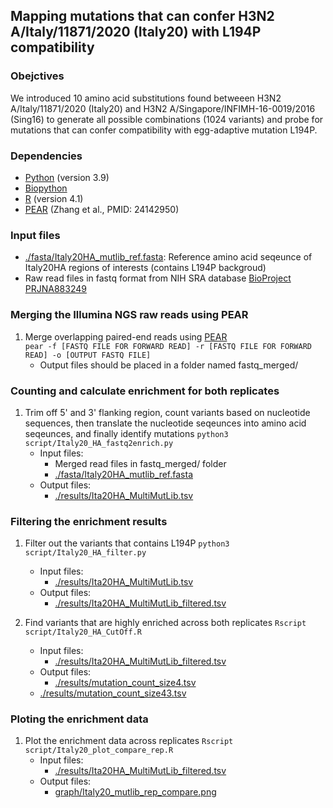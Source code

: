## Mapping mutations that can confer H3N2 A/Italy/11871/2020 (Italy20) with L194P compatibility

### Obejctives
We introduced 10 amino acid substitutions found betweeen H3N2 A/Italy/11871/2020 (Italy20) and H3N2 A/Singapore/INFIMH-16-0019/2016 (Sing16) to generate all possible combinations (1024 variants) and probe for mutations that can confer compatibility with egg-adaptive mutation L194P.

### Dependencies
* [Python](https://www.python.org/) (version 3.9)
* [Biopython](https://github.com/biopython/biopython)
* [R](https://www.r-project.org/) (version 4.1)
* [PEAR](https://github.com/tseemann/PEAR) (Zhang et al., PMID: 24142950)

### Input files
* [./fasta/Italy20HA_mutlib_ref.fasta](./fasta/Italy20HA_mutlib_ref.fasta): Reference amino acid seqeunce of Italy20HA regions of interests (contains L194P backgroud)
* Raw read files in fastq format from NIH SRA database [BioProject PRJNA883249](https://www.ncbi.nlm.nih.gov/bioproject/PRJNA883249)

### Merging the Illumina NGS raw reads using PEAR
1. Merge overlapping paired-end reads using [PEAR](https://github.com/tseemann/PEAR)   
``pear -f [FASTQ FILE FOR FORWARD READ] -r [FASTQ FILE FOR FORWARD READ] -o [OUTPUT FASTQ FILE]``   
    - Output files should be placed in a folder named fastq_merged/

### Counting and calculate enrichment for both replicates
1. Trim off 5' and 3' flanking region, count variants based on nucleotide sequences, then translate the nucleotide seqeunces into amino acid seqeunces, and finally identify mutations
``python3 script/Italy20_HA_fastq2enrich.py``   
    - Input files:
      - Merged read files in fastq_merged/ folder
      - [./fasta/Italy20HA_mutlib_ref.fasta](./fasta/Italy20HA_mutlib_ref.fasta)
    - Output files:
      - [./results/Ita20HA_MultiMutLib.tsv](/results/Ita20HA_MultiMutLib.tsv)

### Filtering the enrichment results
1. Filter out the variants that contains L194P
``python3 script/Italy20_HA_filter.py``   
    - Input files:
      - [./results/Ita20HA_MultiMutLib.tsv](/results/Ita20HA_MultiMutLib.tsv)
    - Output files:
      - [./results/Ita20HA_MultiMutLib_filtered.tsv](/results/Ita20HA_MultiMutLib_filtered.tsv)

2. Find variants that are highly enriched across both replicates
``Rscript script/Italy20_HA_CutOff.R``   
    - Input files:
      - [./results/Ita20HA_MultiMutLib_filtered.tsv](/results/Ita20HA_MultiMutLib_filtered.tsv)
    - Output files:
      - [./results/mutation_count_size4.tsv](/results/mutation_count_size4.tsv)
    - [./results/mutation_count_size43.tsv](/results/mutation_count_size43.tsv)

### Ploting the enrichment data
1. Plot the enrichment data across replicates
``Rscript script/Italy20_plot_compare_rep.R``   
    - Input files:
      - [./results/Ita20HA_MultiMutLib_filtered.tsv](/results/Ita20HA_MultiMutLib_filtered.tsv)
    - Output files:
      - [graph/Italy20_mutlib_rep_compare.png](/graph/Italy20_mutlib_rep_compare.png)
